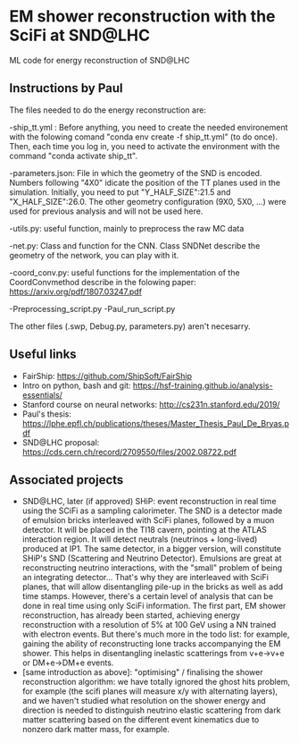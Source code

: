 # EM shower reconstruction with the SciFi at SND@LHC
ML code for energy reconstruction of SND@LHC

## Instructions by Paul 
The files needed to do the energy reconstruction are:

-ship_tt.yml : Before anything, you need to create the needed environement with the folowing comand "conda env create -f ship_tt.yml" (to do once). Then, each time you log in, you need to activate the environment with the command "conda activate ship_tt".

-parameters.json: File in which the geometry of the SND is encoded. Numbers following "4X0" idicate the position of the TT planes used in the simulation. Initially, you need to put "Y_HALF_SIZE":21.5 and "X_HALF_SIZE":26.0.
The other geometry configuration (9X0, 5X0, ...) were used for previous analysis and will not be used here.

-utils.py: useful function, mainly to preprocess the raw MC data

-net.py: Class and function for the CNN. Class SNDNet describe the geometry of the network, you can play with it.

-coord_conv.py: useful functions for the implementation of the CoordConvmethod describe in the folowing paper: https://arxiv.org/pdf/1807.03247.pdf

-Preprocessing_script.py
-Paul_run_script.py

The other files (.swp, Debug.py, parameters.py) aren't necesarry.


## Useful links
 - FairShip: https://github.com/ShipSoft/FairShip
 - Intro on python, bash and git: https://hsf-training.github.io/analysis-essentials/
 - Stanford course on neural networks: http://cs231n.stanford.edu/2019/
 - Paul's thesis: https://lphe.epfl.ch/publications/theses/Master_Thesis_Paul_De_Bryas.pdf
 - SND@LHC proposal: https://cds.cern.ch/record/2709550/files/2002.08722.pdf

## Associated projects
 - SND@LHC, later (if approved) SHiP: event reconstruction in real time using the SCiFi as a sampling calorimeter. The SND is a detector made of emulsion bricks interleaved with SciFi planes, followed by a muon detector. It will be placed in the TI18 cavern, pointing at the ATLAS interaction region. It will detect neutrals (neutrinos + long-lived) produced at IP1. The same detector, in a bigger version, will constitute SHiP's SND (Scattering and Neutrino Detector). Emulsions are great at reconstructing neutrino interactions, with the "small" problem of being an integrating detector... That's why they are interleaved with SciFi planes, that will allow disentangling pile-up in the bricks as well as add time stamps. However, there's a certain level of analysis that can be done in real time using only SciFi information. The first part, EM shower reconstruction, has already been started, achieving energy reconstruction with a resolution of 5% at 100 GeV using a NN trained with electron events. But there's much more in the todo list: for example, gaining the ability of reconstructing lone tracks accompanying the EM shower. This helps in disentangling inelastic scatterings from v+e->v+e or DM+e->DM+e events.
 - [same introduction as above]: "optimising" / finalising the shower reconstruction algorithm: we have totally ignored the ghost hits problem, for example (the scifi planes will measure x/y with alternating layers), and we haven't studied what resolution on the shower energy and direction is needed to distinguish neutrino elastic scattering from dark matter scattering based on the different event kinematics due to nonzero dark matter mass, for example.
